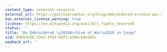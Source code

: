 ```yaml
---
content_type: external-resource
external_url: https://pulitzercenter.org/blog/embroidered-archive-war-congo
has_external_license_warning: true
license: https://en.wikipedia.org/wiki/All_rights_reserved
status: ''
title: "An Embroidered \u2018Archive of War\u2019 in Congo"
uid: 0465fe3b-33e3-4f03-bdf1-e384c64ea92c
wayback_url: ''
---
```

